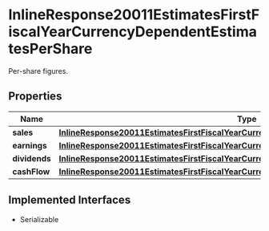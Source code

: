 

# InlineResponse20011EstimatesFirstFiscalYearCurrencyDependentEstimatesPerShare

Per-share figures.

## Properties

Name | Type | Description | Notes
------------ | ------------- | ------------- | -------------
**sales** | [**InlineResponse20011EstimatesFirstFiscalYearCurrencyDependentEstimatesPerShareSales**](InlineResponse20011EstimatesFirstFiscalYearCurrencyDependentEstimatesPerShareSales.md) |  |  [optional]
**earnings** | [**InlineResponse20011EstimatesFirstFiscalYearCurrencyDependentEstimatesPerShareEarnings**](InlineResponse20011EstimatesFirstFiscalYearCurrencyDependentEstimatesPerShareEarnings.md) |  |  [optional]
**dividends** | [**InlineResponse20011EstimatesFirstFiscalYearCurrencyDependentEstimatesPerShareDividends**](InlineResponse20011EstimatesFirstFiscalYearCurrencyDependentEstimatesPerShareDividends.md) |  |  [optional]
**cashFlow** | [**InlineResponse20011EstimatesFirstFiscalYearCurrencyDependentEstimatesPerShareCashFlow**](InlineResponse20011EstimatesFirstFiscalYearCurrencyDependentEstimatesPerShareCashFlow.md) |  |  [optional]


## Implemented Interfaces

* Serializable


